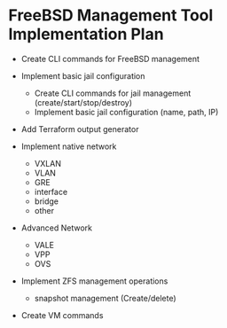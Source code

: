 # FreeBSD Management Tool Implementation Plan

- Create CLI commands for FreeBSD management

- Implement basic jail configuration
    - Create CLI commands for jail management (create/start/stop/destroy)
    - Implement basic jail configuration (name, path, IP)

- Add Terraform output generator

- Implement native network
    - VXLAN
    - VLAN
    - GRE
    - interface
    - bridge
    - other
- Advanced Network
    - VALE
    - VPP
    - OVS

- Implement ZFS management operations
    - snapshot management (Create/delete)

- Create VM commands